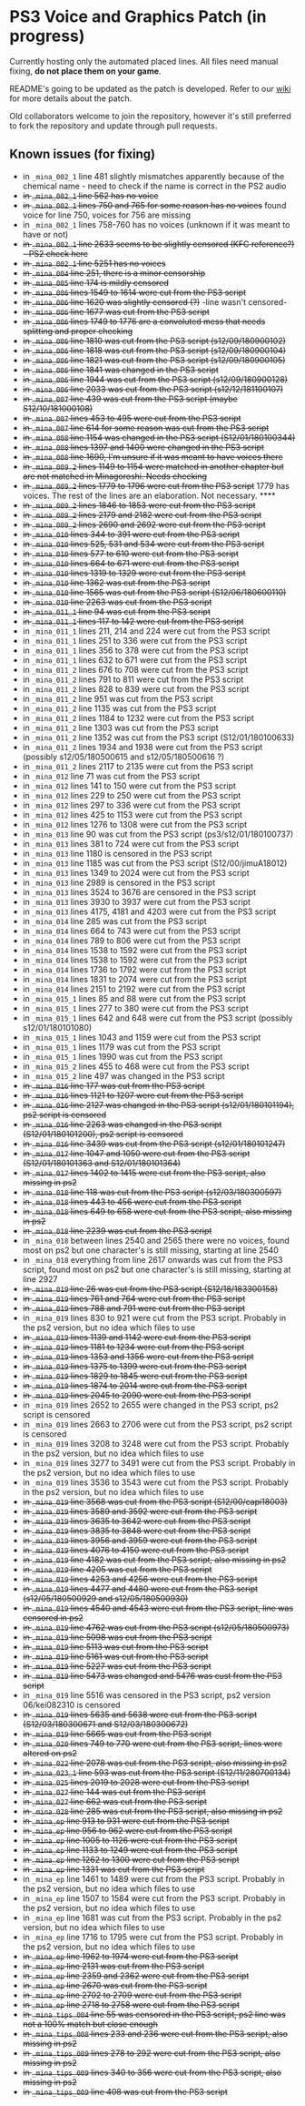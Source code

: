 # PS3 Voice and Graphics Patch (in progress)

Currently hosting only the automated placed lines. All files need manual fixing, **do not place them on your game**.

README's going to be updated as the patch is developed. Refer to our [wiki](https://07th-mod.com/wiki) for more details about the patch.

Old collaborators welcome to join the repository, however it's still preferred to fork the repository and update through pull requests.

## Known issues (for fixing)

* in ``_mina_002_1`` line 481 slightly mismatches apparently because of the chemical name - need to check if the name is correct in the PS2 audio
* ~~in ``_mina_002_1`` line 562 has no voice~~
* ~~in ``_mina_002_1`` lines 750 and 765 for some reason has no voices~~ found voice for line 750, voices for 756 are missing
* in ``_mina_002_1`` lines 758-760 has no voices (unknown if it was meant to have or not)
* ~~in ``_mina_002_1`` line 2633 seems to be slightly censored (KFC reference?) - PS2 check here~~
* ~~in ``_mina_002_1`` line 5251 has no voices~~
* ~~in ``_mina_004`` line 251, there is a minor censorship~~
* ~~in ``_mina_005`` line 174 is mildly censored~~
* ~~in ``_mina_006`` lines 1549 to 1614 were cut from the PS3 script~~
* ~~in ``_mina_006`` line 1620 was slightly censored (?)~~ -line wasn't censored-
* ~~in ``_mina_006`` line 1677 was cut from the PS3 script~~
* ~~in ``_mina_006`` lines 1749 to 1776 are a convoluted mess that needs splitting and proper checking~~
* ~~in ``_mina_006`` line 1810 was cut from the PS3 script (s12/09/180900102)~~
* ~~in ``_mina_006`` line 1818 was cut from the PS3 script (s12/09/180900104)~~
* ~~in ``_mina_006`` line 1821 was cut from the PS3 script (s12/09/180900105)~~
* ~~in ``_mina_006`` line 1841 was changed in the PS3 script~~
* ~~in ``_mina_006`` line 1944 was cut from the PS3 script (s12/09/180900128)~~
* ~~in ``_mina_006`` line 2033 was cut from the PS3 script (s12/12/181100107)~~
* ~~in ``_mina_007`` line 439 was cut from the PS3 script (maybe S12/10/181000108)~~
* ~~in ``_mina_007`` lines 453 to 495 were cut from the PS3 script~~
* ~~in ``_mina_007`` line 614 for some reason was cut from the PS3 script~~
* ~~in ``_mina_008`` line 1154 was changed in the PS3 script (S12/01/180100344)~~
* ~~in ``_mina_008`` lines 1397 and 1400 were changed in the PS3 script~~
* ~~in ``_mina_008`` line 1690, I'm unsure if it was meant to have voices there~~
* ~~in ``_mina_009_2`` lines 1149 to 1154 were matched in another chapter but are not matched in Minagoroshi. Needs checking~~
* ~~in ``_mina_009_2`` lines 1779 to 1796 were cut from the PS3 script~~ 1779 has voices. The rest of the lines are an elaboration. Not necessary. ****
* ~~in ``_mina_009_2`` lines 1846 to 1853 were cut from the PS3 script~~
* ~~in ``_mina_009_2`` lines 2179 and 2182 were cut from the PS3 script~~
* ~~in ``_mina_009_2`` lines 2690 and 2692 were cut from the PS3 script~~
* ~~in ``_mina_010`` lines 344 to 391 were cut from the PS3 script~~
* ~~in ``_mina_010`` lines 525, 531 and 534 were cut from the PS3 script~~
* ~~in ``_mina_010`` lines 577 to 610 were cut from the PS3 script~~
* ~~in ``_mina_010`` lines 664 to 671 were cut from the PS3 script~~
* ~~in ``_mina_010`` lines 1319 to 1329 were cut from the PS3 script~~
* ~~in ``_mina_010`` line 1362 was cut from the PS3 script~~
* ~~in ``_mina_010`` line 1565 was cut from the PS3 script (S12/06/180600110)~~
* ~~in ``_mina_010`` line 2263 was cut from the PS3 script~~
* ~~in ``_mina_011_1`` line 94 was cut from the PS3 script~~
* ~~in ``_mina_011_1`` lines 117 to 142 were cut from the PS3 script~~
* in ``_mina_011_1`` lines 211, 214 and 224 were cut from the PS3 script
* in ``_mina_011_1`` lines 251 to 336 were cut from the PS3 script
* in ``_mina_011_1`` lines 356 to 378 were cut from the PS3 script
* in ``_mina_011_1`` lines 632 to 671 were cut from the PS3 script
* in ``_mina_011_2`` lines 676 to 708 were cut from the PS3 script
* in ``_mina_011_2`` lines 791 to 811 were cut from the PS3 script
* in ``_mina_011_2`` lines 828 to 839 were cut from the PS3 script
* in ``_mina_011_2`` line 951 was cut from the PS3 script
* in ``_mina_011_2`` line 1135 was cut from the PS3 script
* in ``_mina_011_2`` lines 1184 to 1232 were cut from the PS3 script
* in ``_mina_011_2`` line 1303 was cut from the PS3 script
* in ``_mina_011_2`` line 1352 was cut from the PS3 script (S12/01/180100633)
* in ``_mina_011_2`` lines 1934 and 1938 were cut from the PS3 script (possibly s12/05/180500615 and s12/05/180500616 ?)
* in ``_mina_011_2`` lines 2117 to 2135 were cut from the PS3 script
* in ``_mina_012`` line 71 was cut from the PS3 script
* in ``_mina_012`` lines 141 to 150 were cut from the PS3 script
* in ``_mina_012`` lines 229 to 250 were cut from the PS3 script
* in ``_mina_012`` lines 297 to 336 were cut from the PS3 script
* in ``_mina_012`` lines 425 to 1153 were cut from the PS3 script
* in ``_mina_012`` lines 1276 to 1308 were cut from the PS3 script
* in ``_mina_013`` line 90 was cut from the PS3 script (ps3/s12/01/180100737)
* in ``_mina_013`` lines 381 to 724 were cut from the PS3 script
* in ``_mina_013`` line 1180 is censored in the PS3 script
* in ``_mina_013`` line 1185 was cut from the PS3 script (S12/00/jimuA18012)
* in ``_mina_013`` lines 1349 to 2024 were cut from the PS3 script
* in ``_mina_013`` line 2989 is censored in the PS3 script
* in ``_mina_013`` lines 3524 to 3676 are censored in the PS3 script
* in ``_mina_013`` lines 3930 to 3937 were cut from the PS3 script
* in ``_mina_013`` lines 4175, 4181 and 4203 were cut from the PS3 script
* in ``_mina_014`` line 285 was cut from the PS3 script
* in ``_mina_014`` lines 664 to 743 were cut from the PS3 script
* in ``_mina_014`` lines 789 to 806 were cut from the PS3 script
* in ``_mina_014`` lines 1538 to 1592 were cut from the PS3 script
* in ``_mina_014`` lines 1538 to 1592 were cut from the PS3 script
* in ``_mina_014`` lines 1736 to 1792 were cut from the PS3 script
* in ``_mina_014`` lines 1831 to 2074 were cut from the PS3 script
* in ``_mina_014`` lines 2151 to 2192 were cut from the PS3 script
* in ``_mina_015_1`` lines 85 and 88 were cut from the PS3 script
* in ``_mina_015_1`` lines 277 to 380 were cut from the PS3 script
* in ``_mina_015_1`` lines 642 and 648 were cut from the PS3 script (possibly s12/01/180101080)
* in ``_mina_015_1`` lines 1043 and 1159 were cut from the PS3 script
* in ``_mina_015_1`` lines 1179 was cut from the PS3 script
* in ``_mina_015_1`` lines 1990 was cut from the PS3 script
* in ``_mina_015_2`` lines 455 to 468 were cut from the PS3 script
* in ``_mina_015_2`` line 497 was changed in the PS3 script
* ~~in ``_mina_016`` line 177 was cut from the PS3 script~~
* ~~in ``_mina_016`` lines 1121 to 1207 were cut from the PS3 script~~
* ~~in ``_mina_016`` line 2127 was changed in the PS3 script (s12/01/180101194), ps2 script is censored~~
* ~~in ``_mina_016`` line 2263 was changed in the PS3 script (S12/01/180101200), ps2 script is censored~~
* ~~in ``_mina_016`` line 3439 was cut from the PS3 script (s12/01/180101247)~~
* ~~in ``_mina_017`` line 1047 and 1050 were cut from the PS3 script (S12/01/180101363 and S12/01/180101364)~~
* ~~in ``_mina_017`` lines 1402 to 1415 were cut from the PS3 script, also missing in ps2~~
* ~~in ``_mina_018`` line 118 was cut from the PS3 script (s12/03/180300597)~~
* ~~in ``_mina_018`` lines 443 to 456 were cut from the PS3 script~~
* ~~in ``_mina_018`` lines 649 to 658 were cut from the PS3 script, also missing in ps2~~
* ~~in ``_mina_018`` line 2239 was cut from the PS3 script~~
* in ``_mina_018`` between lines 2540 and 2565 there were no voices, found most on ps2 but one character's is still missing, starting at line 2540
* in ``_mina_018`` everything from line 2617 onwards was cut from the PS3 script, found most on ps2 but one character's is still missing, starting at line 2927
* ~~in ``_mina_019`` line 26 was cut from the PS3 script (S12/18/183300158)~~
* ~~in ``_mina_019`` lines 761 and 764 were cut from the PS3 script~~
* ~~in ``_mina_019`` lines 788 and 791 were cut from the PS3 script~~
* in ``_mina_019`` lines 830 to 921 were cut from the PS3 script. Probably in the ps2 version, but no idea which files to use
* ~~in ``_mina_019`` lines 1139 and 1142 were cut from the PS3 script~~
* ~~in ``_mina_019`` lines 1181 to 1234 were cut from the PS3 script~~
* ~~in ``_mina_019`` lines 1353 and 1356 were cut from the PS3 script~~
* ~~in ``_mina_019`` lines 1375 to 1399 were cut from the PS3 script~~
* ~~in ``_mina_019`` lines 1829 to 1845 were cut from the PS3 script~~
* ~~in ``_mina_019`` lines 1874 to 2014 were cut from the PS3 script~~
* ~~in ``_mina_019`` lines 2045 to 2090 were cut from the PS3 script~~
* in ``_mina_019`` lines 2652 to 2655 were changed in the PS3 script, ps2 script is censored
* in ``_mina_019`` lines 2663 to 2706 were cut from the PS3 script, ps2 script is censored
* in ``_mina_019`` lines 3208 to 3248 were cut from the PS3 script. Probably in the ps2 version, but no idea which files to use
* in ``_mina_019`` lines 3277 to 3491 were cut from the PS3 script. Probably in the ps2 version, but no idea which files to use
* in ``_mina_019`` lines 3536 to 3543 were cut from the PS3 script. Probably in the ps2 version, but no idea which files to use
* ~~in ``_mina_019`` line 3568 was cut from the PS3 script (S12/00/capi18003)~~
* ~~in ``_mina_019`` lines 3589 and 3592 were cut from the PS3 script~~
* ~~in ``_mina_019`` lines 3635 to 3642 were cut from the PS3 script~~
* ~~in ``_mina_019`` lines 3835 to 3848 were cut from the PS3 script~~
* ~~in ``_mina_019`` lines 3956 and 3959 were cut from the PS3 script~~
* ~~in ``_mina_019`` lines 4076 to 4150 were cut from the PS3 script~~
* ~~in ``_mina_019`` line 4182 was cut from the PS3 script, also missing in ps2~~
* ~~in ``_mina_019`` line 4205 was cut from the PS3 script~~
* ~~in ``_mina_019`` lines 4253 and 4256 were cut from the PS3 script~~
* ~~in ``_mina_019`` lines 4477 and 4480 were cut from the PS3 script (s12/05/180500929 and s12/05/180500930)~~
* ~~in ``_mina_019`` lines 4540 and 4543 were cut from the PS3 script, line was censored in ps2~~
* ~~in ``_mina_019`` line 4762 was cut from the PS3 script (s12/05/180500973)~~
* ~~in ``_mina_019`` line 5098 was cut from the PS3 script~~
* ~~in ``_mina_019`` line 5113 was cut from the PS3 script~~
* ~~in ``_mina_019`` line 5161 was cut from the PS3 script~~
* ~~in ``_mina_019`` line 5227 was cut from the PS3 script~~
* ~~in ``_mina_019`` line 5473 was changed and 5476 was cust from the PS3 script~~
* in ``_mina_019`` line 5516 was censored in the PS3 script, ps2 version 06/kei082310 is censored
* ~~in ``_mina_019`` lines 5635 and 5638 were cut from the PS3 script (S12/03/180300671 and S12/03/180300672)~~
* ~~in ``_mina_019`` line 5665 was cut from the PS3 script~~
* ~~in ``_mina_020`` lines 749 to 770 were cut from the PS3 script, lines were altered on ps2~~
* ~~in ``_mina_022`` line 2078 was cut from the PS3 script, also missing in ps2~~
* ~~in ``_mina_023_1`` line 593 was cut from the PS3 script (S12/11/280700134)~~
* ~~in ``_mina_025`` lines 2019 to 2028 were cut from the PS3 script~~
* ~~in ``_mina_027`` line 144 was cut from the PS3 script~~
* ~~in ``_mina_027`` line 662 was cut from the PS3 script~~
* ~~in ``_mina_028`` line 285 was cut from the PS3 script, also missing in ps2~~
* ~~in ``_mina_ep`` line 913 to 931 were cut from the PS3 script~~
* ~~in ``_mina_ep`` line 956 to 962 were cut from the PS3 script~~
* ~~in ``_mina_ep`` line 1005 to 1126 were cut from the PS3 script~~
* ~~in ``_mina_ep`` line 1133 to 1249 were cut from the PS3 script~~
* ~~in ``_mina_ep`` line 1262 to 1300 were cut from the PS3 script~~
* ~~in ``_mina_ep`` line 1331 was cut from the PS3 script~~
* in ``_mina_ep`` line 1461 to 1489 were cut from the PS3 script.  Probably in the ps2 version, but no idea which files to use
* in ``_mina_ep`` line 1507 to 1584 were cut from the PS3 script.  Probably in the ps2 version, but no idea which files to use
* in ``_mina_ep`` line 1681 was cut from the PS3 script.  Probably in the ps2 version, but no idea which files to use
* in ``_mina_ep`` line 1716 to 1795 were cut from the PS3 script.  Probably in the ps2 version, but no idea which files to use
* ~~in ``_mina_ep`` line 1962 to 1974 were cut from the PS3 script~~
* ~~in ``_mina_ep`` line 2131 was cut from the PS3 script~~
* ~~in ``_mina_ep`` line 2359 and 2362 were cut from the PS3 script~~
* ~~in ``_mina_ep`` line 2670 was cut from the PS3 script~~
* ~~in ``_mina_ep`` line 2702 to 2709 were cut from the PS3 script~~
* ~~in ``_mina_ep`` line 2718 to 2758 were cut from the PS3 script~~
* ~~in ``_mina_tips_004`` line 55 was censored in the PS3 script, ps2 line was not a 100% match but close enough~~
* ~~in ``_mina_tips_008`` lines 233 and 236 were cut from the PS3 script, also missing in ps2~~
* ~~in ``_mina_tips_009`` lines 278 to 292 were cut from the PS3 script, also missing in ps2~~
* ~~in ``_mina_tips_009`` lines 340 to 356 were cut from the PS3 script, also missing in ps2~~
* ~~in ``_mina_tips_009`` line 408 was cut from the PS3 script~~
